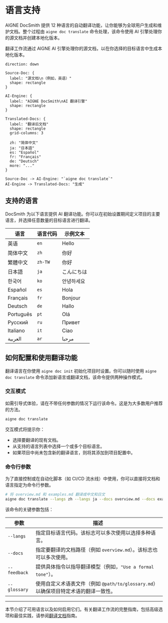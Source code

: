 # 语言支持

AIGNE DocSmith 提供 12 种语言的自动翻译功能，让你能够为全球用户生成和维护文档。整个过程由 `aigne doc translate` 命令处理，该命令使用 AI 引擎处理你的源文档并创建本地化版本。

翻译工作流通过 AIGNE AI 引擎处理你的源文档，以在你选择的目标语言中生成本地化版本。

```d2
direction: down

Source-Doc: {
  label: "源文档\n（例如，英语）"
  shape: rectangle
}

AI-Engine: {
  label: "AIGNE DocSmith\nAI 翻译引擎"
  shape: rectangle
}

Translated-Docs: {
  label: "翻译后文档"
  shape: rectangle
  grid-columns: 3

  zh: "简体中文"
  ja: "日本語"
  es: "Español"
  fr: "Français"
  de: "Deutsch"
  more: "..."
}

Source-Doc -> AI-Engine: "`aigne doc translate`"
AI-Engine -> Translated-Docs: "生成"
```

## 支持的语言

DocSmith 为以下语言提供 AI 翻译功能。你可以在初始设置期间定义项目的主要语言，并选择任意数量的目标语言进行翻译。

| 语言 | 语言代码 | 示例文本 |
|---|---|---|
| 英语 | `en` | Hello |
| 简体中文 | `zh` | 你好 |
| 繁體中文 | `zh-TW` | 你好 |
| 日本語 | `ja` | こんにちは |
| 한국어 | `ko` | 안녕하세요 |
| Español | `es` | Hola |
| Français | `fr` | Bonjour |
| Deutsch | `de` | Hallo |
| Português | `pt` | Olá |
| Русский | `ru` | Привет |
| Italiano | `it` | Ciao |
| العربية | `ar` | مرحبا |

## 如何配置和使用翻译功能

翻译语言在你使用 `aigne doc init` 初始化项目时设置。你可以随时使用 `aigne doc translate` 命令添加新语言或翻译文档，该命令提供两种操作模式。

### 交互模式

如需引导式体验，请在不带任何参数的情况下运行该命令。这是为大多数用户推荐的方法。

```bash Interactive Translation icon=lucide:wand
aigne doc translate
```

交互模式将提示你：

- 选择要翻译的现有文档。
- 从支持的语言列表中选择一个或多个目标语言。
- 如果项目中尚未包含新的翻译语言，则将其添加到项目配置中。

### 命令行参数

为了直接控制或在自动化脚本（如 CI/CD 流水线）中使用，你可以直接将文档和语言指定为命令行参数。

```bash Command Example icon=lucide:terminal
# 将 overview.md 和 examples.md 翻译成中文和日文
aigne doc translate --langs zh --langs ja --docs overview.md --docs examples.md
```

该命令的关键参数包括：

| 参数 | 描述 |
|---|---|
| `--langs` | 指定目标语言代码。该标志可以多次使用以选择多种语言。 |
| `--docs` | 指定要翻译的文档路径（例如 `overview.md`）。该标志也可以多次使用。 |
| `--feedback` | 提供具体指令以指导翻译模型（例如，`"Use a formal tone"`）。 |
| `--glossary` | 使用自定义术语表文件（例如 `@path/to/glossary.md`）以确保项目特定术语的翻译一致性。 |

---

本节介绍了可用语言以及如何启用它们。有关翻译工作流的完整指南，包括高级选项和最佳实践，请参阅[翻译文档](./features-translate-documentation.md)指南。